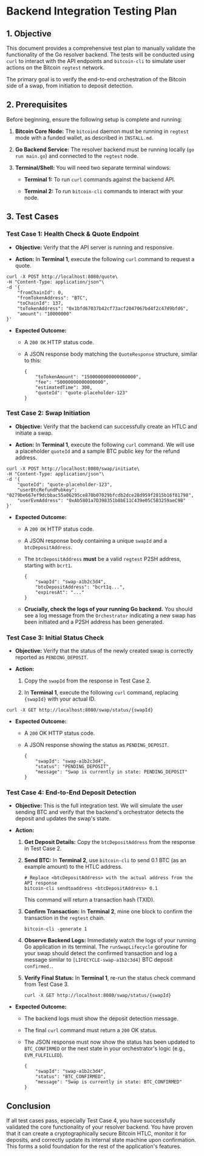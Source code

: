 Backend Integration Testing Plan
================================

1\. Objective
-------------

This document provides a comprehensive test plan to manually validate the functionality of the Go resolver backend. The tests will be conducted using `curl` to interact with the API endpoints and `bitcoin-cli` to simulate user actions on the Bitcoin `regtest` network.

The primary goal is to verify the end-to-end orchestration of the Bitcoin side of a swap, from initiation to deposit detection.

2\. Prerequisites
-----------------

Before beginning, ensure the following setup is complete and running:

1.  **Bitcoin Core Node:** The `bitcoind` daemon must be running in `regtest` mode with a funded wallet, as described in `INSTALL.md`.

2.  **Go Backend Service:** The resolver backend must be running locally (`go run main.go`) and connected to the `regtest` node.

3.  **Terminal/Shell:** You will need two separate terminal windows:

    -   **Terminal 1:** To run `curl` commands against the backend API.

    -   **Terminal 2:** To run `bitcoin-cli` commands to interact with your node.

3\. Test Cases
--------------

### Test Case 1: Health Check & Quote Endpoint

-   **Objective:** Verify that the API server is running and responsive.

-   **Action:** In **Terminal 1**, execute the following `curl` command to request a quote.

```
curl -X POST http://localhost:8080/quote\
-H "Content-Type: application/json"\
-d '{
    "fromChainId": 0,
    "fromTokenAddress": "BTC",
    "toChainId": 137,
    "toTokenAddress": "0x1bfd67037b42cf73acf2047067bd4f2c47d9bfd6",
    "amount": "10000000"
}'

```

-   **Expected Outcome:**

    -   A `200 OK` HTTP status code.

    -   A JSON response body matching the `QuoteResponse` structure, similar to this:

        ```
        {
            "toTokenAmount": "1500000000000000000",
            "fee": "50000000000000000",
            "estimatedTime": 300,
            "quoteId": "quote-placeholder-123"
        }

        ```

### Test Case 2: Swap Initiation

-   **Objective:** Verify that the backend can successfully create an HTLC and initiate a swap.

-   **Action:** In **Terminal 1**, execute the following `curl` command. We will use a placeholder `quoteId` and a sample BTC public key for the refund address.

```
curl -X POST http://localhost:8080/swap/initiate\
-H "Content-Type: application/json"\
-d '{
    "quoteId": "quote-placeholder-123",
    "userBtcRefundPubkey": "0279be667ef9dcbbac55a06295ce870b07029bfcdb2dce28d959f2815b16f81798",
    "userEvmAddress": "0xAb5801a7D398351b8bE11C439e05C5B3259aeC9B"
}'

```

-   **Expected Outcome:**

    -   A `200 OK` HTTP status code.

    -   A JSON response body containing a unique `swapId` and a `btcDepositAddress`.

    -   The `btcDepositAddress`  **must** be a valid `regtest` P2SH address, starting with `bcrt1`.

        ```
        {
            "swapId": "swap-a1b2c3d4",
            "btcDepositAddress": "bcrt1q...",
            "expiresAt": "..."
        }

        ```

    -   **Crucially, check the logs of your running Go backend.** You should see a log message from the `Orchestrator` indicating a new swap has been initiated and a P2SH address has been generated.

### Test Case 3: Initial Status Check

-   **Objective:** Verify that the status of the newly created swap is correctly reported as `PENDING_DEPOSIT`.

-   **Action:**

    1.  Copy the `swapId` from the response in Test Case 2.

    2.  In **Terminal 1**, execute the following `curl` command, replacing `{swapId}` with your actual ID.

```
curl -X GET http://localhost:8080/swap/status/{swapId}

```

-   **Expected Outcome:**

    -   A `200` OK HTTP status code.

    -   A JSON response showing the status as `PENDING_DEPOSIT`.

        ```
        {
            "swapId": "swap-a1b2c3d4",
            "status": "PENDING_DEPOSIT",
            "message": "Swap is currently in state: PENDING_DEPOSIT"
        }

        ```

### Test Case 4: End-to-End Deposit Detection

-   **Objective:** This is the full integration test. We will simulate the user sending BTC and verify that the backend's orchestrator detects the deposit and updates the swap's state.

-   **Action:**

    1.  **Get Deposit Details:** Copy the `btcDepositAddress` from the response in Test Case 2.

    2.  **Send BTC:** In **Terminal 2**, use `bitcoin-cli` to send 0.1 BTC (as an example amount) to the HTLC address.

        ```
        # Replace <btcDepositAddress> with the actual address from the API response
        bitcoin-cli sendtoaddress <btcDepositAddress> 0.1

        ```

        This command will return a transaction hash (TXID).

    3.  **Confirm Transaction:** In **Terminal 2**, mine one block to confirm the transaction in the `regtest` chain.

        ```
        bitcoin-cli -generate 1

        ```

    4.  **Observe Backend Logs:** Immediately watch the logs of your running Go application in its terminal. The `runSwapLifecycle` goroutine for your swap should detect the confirmed transaction and log a message similar to `[LIFECYCLE-swap-a1b2c3d4]` BTC deposit` confirmed.`.

    5.  **Verify Final Status:** In **Terminal 1**, re-run the status check command from Test Case 3.

        ```
        curl -X GET http://localhost:8080/swap/status/{swapId}

        ```

-   **Expected Outcome:**

    -   The backend logs must show the deposit detection message.

    -   The final `curl` command must return a `200` OK status.

    -   The JSON response must now show the status has been updated to `BTC_CONFIRMED` or the next state in your orchestrator's logic (e.g., `EVM_FULFILLED`).

        ```
        {
            "swapId": "swap-a1b2c3d4",
            "status": "BTC_CONFIRMED",
            "message": "Swap is currently in state: BTC_CONFIRMED"
        }

        ```

Conclusion
----------

If all test cases pass, especially Test Case 4, you have successfully validated the core functionality of your resolver backend. You have proven that it can create a cryptographically secure Bitcoin HTLC, monitor it for deposits, and correctly update its internal state machine upon confirmation. This forms a solid foundation for the rest of the application's features.